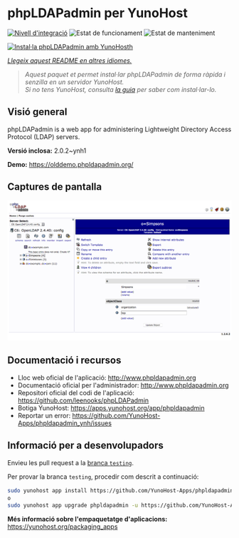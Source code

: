 <!--
N.B.: Aquest README ha estat generat automàticament per <https://github.com/YunoHost/apps/tree/master/tools/readme_generator>
NO s'ha de modificar manualment.
-->

# phpLDAPadmin per YunoHost

[![Nivell d'integració](https://apps.yunohost.org/badge/integration/phpldapadmin)](https://ci-apps.yunohost.org/ci/apps/phpldapadmin/)
![Estat de funcionament](https://apps.yunohost.org/badge/state/phpldapadmin)
![Estat de manteniment](https://apps.yunohost.org/badge/maintained/phpldapadmin)

[![Instal·la phpLDAPadmin amb YunoHosth](https://install-app.yunohost.org/install-with-yunohost.svg)](https://install-app.yunohost.org/?app=phpldapadmin)

*[Llegeix aquest README en altres idiomes.](./ALL_README.md)*

> *Aquest paquet et permet instal·lar phpLDAPadmin de forma ràpida i senzilla en un servidor YunoHost.*  
> *Si no tens YunoHost, consulta [la guia](https://yunohost.org/install) per saber com instal·lar-lo.*

## Visió general

phpLDAPadmin is a web app for administering Lightweight Directory Access Protocol (LDAP) servers.

**Versió inclosa:** 2.0.2~ynh1

**Demo:** <https://olddemo.phpldapadmin.org/>

## Captures de pantalla

![Captures de pantalla de phpLDAPadmin](./doc/screenshots/screenshot.png)

## Documentació i recursos

- Lloc web oficial de l'aplicació: <http://www.phpldapadmin.org>
- Documentació oficial per l'administrador: <http://www.phpldapadmin.org>
- Repositori oficial del codi de l'aplicació: <https://github.com/leenooks/phpLDAPadmin>
- Botiga YunoHost: <https://apps.yunohost.org/app/phpldapadmin>
- Reportar un error: <https://github.com/YunoHost-Apps/phpldapadmin_ynh/issues>

## Informació per a desenvolupadors

Envieu les pull request a la [branca `testing`](https://github.com/YunoHost-Apps/phpldapadmin_ynh/tree/testing).

Per provar la branca `testing`, procedir com descrit a continuació:

```bash
sudo yunohost app install https://github.com/YunoHost-Apps/phpldapadmin_ynh/tree/testing --debug
o
sudo yunohost app upgrade phpldapadmin -u https://github.com/YunoHost-Apps/phpldapadmin_ynh/tree/testing --debug
```

**Més informació sobre l'empaquetatge d'aplicacions:** <https://yunohost.org/packaging_apps>
